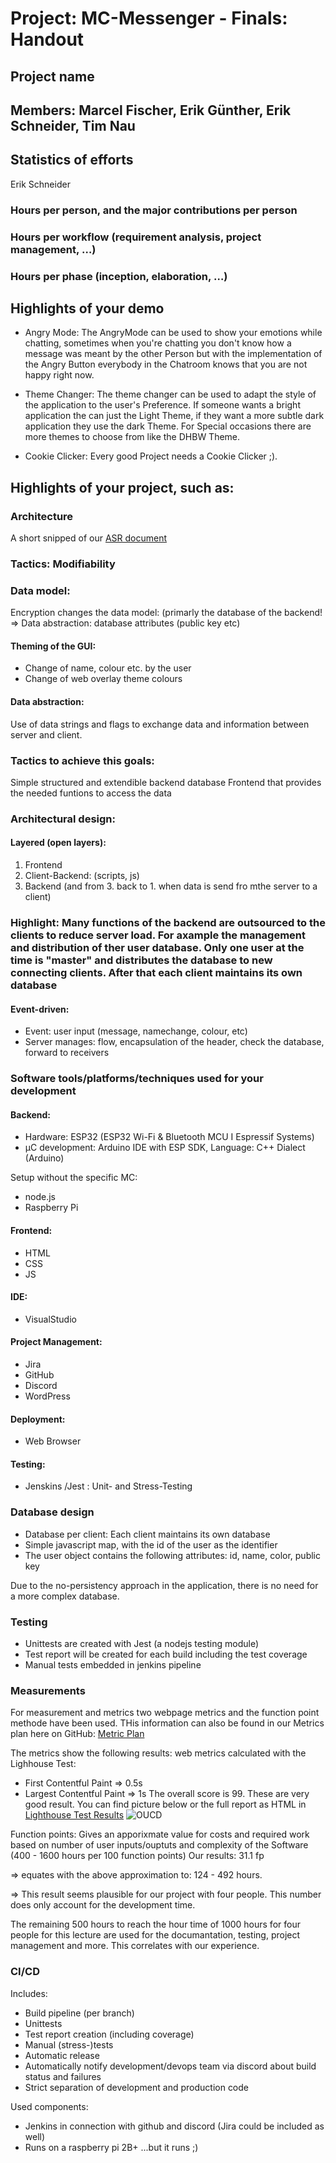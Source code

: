 # Project: MC-Messenger - Finals: Handout
## Project name
## Members: Marcel Fischer, Erik Günther, Erik Schneider, Tim Nau
## Statistics of efforts
Erik Schneider
### Hours per person, and the major contributions per person
### Hours per workflow (requirement analysis, project management, …)
### Hours per phase (inception, elaboration, …)

## Highlights of your demo
- Angry Mode: The AngryMode can be used to show your emotions while chatting, sometimes when you're chatting you don't know how a message was meant by the other Person but with the implementation of the Angry Button everybody in the Chatroom knows that you are not happy right now.

- Theme Changer: The theme changer can be used to adapt the style of the application to the user's Preference. If someone wants a bright application the can just the Light Theme, if they want a more subtle dark application they use the dark Theme. For Special occasions there are more themes to choose from like the DHBW Theme. 

- Cookie Clicker: Every good Project needs a Cookie Clicker ;).

## Highlights of your project, such as:
### Architecture

A short snipped of our [ASR document](/docs/ArchitectureSignificantRequirements/Architecture-Design-and-Tactics.md)

### Tactics: Modifiability

### Data model:
Encryption changes the data model: (primarly the database of the backend! 
=> Data abstraction: database attributes (public key etc)

#### Theming of the GUI:
- Change of name, colour etc. by the user
- Change of web overlay theme colours

#### Data abstraction: 
Use of data strings and flags to exchange data and information between server and client.

### Tactics to achieve this goals: 
Simple structured and extendible backend database
Frontend that provides the needed funtions to access the data

### Architectural design:
#### Layered (open layers):
1. Frontend
2. Client-Backend: (scripts, js)
3. Backend (and from 3. back to 1. when data is send fro mthe server to a client)

### Highlight: Many functions of the backend are outsourced to the clients to reduce server load. For axample the management and distribution of ther user database. Only one user at the time is "master" and distributes the database to new connecting clients. After that each client maintains its own database

#### Event-driven:
- Event: user input (message, namechange, colour, etc)
- Server manages: flow, encapsulation of the header, check the database, forward to receivers


### Software tools/platforms/techniques used for your development

#### Backend:
- Hardware: ESP32 (ESP32 Wi-Fi & Bluetooth MCU I Espressif Systems)
- µC development: Arduino IDE with ESP SDK, Language: C++ Dialect (Arduino)

Setup without the specific MC:
- node.js
- Raspberry Pi

#### Frontend:
- HTML
- CSS
- JS

#### IDE:
- VisualStudio

#### Project Management:
- Jira
- GitHub
- Discord
- WordPress

#### Deployment:
- Web Browser

#### Testing:
- Jenskins /Jest : Unit- and Stress-Testing

### Database design
- Database per client: Each client maintains its own database
- Simple javascript map, with the id of the user as the identifier
- The user object contains the following attributes: id, name, color, public key

Due to the no-persistency approach in the application, there is no need for a more complex database.

### Testing
- Unittests are created with Jest (a nodejs testing module)
- Test report will be created for each build including the test coverage
- Manual tests embedded in jenkins pipeline
  
### Measurements
For measurement and metrics two webpage metrics and the function point methode have been used.
THis information can also be found in our Metrics plan here on GitHub:
[Metric Plan](/docs/Metrics/metric_plan.md)

The metrics show the following results:
 web metrics calculated with the Lighhouse Test:
- First Contentful Paint => 0.5s
- Largest Contentful Paint => 1s
The overall score is 99. These are very good result. You can find picture below or the  full report as HTML in [Lighthouse Test Results](/docs/Metrics)
![OUCD](/docs/Metrics/MCM_Lighthouse_Report_09_05_2023.png)

Function points: Gives an apporixmate value for costs and required work based on number of user inputs/ouptuts and complexity of the Software (400 - 1600 hours per 100 function points)
Our results: 31.1 fp

=> equates with the above approximation to: 124 - 492 hours.

=> This result seems plausible for our project with four people. This number does only account for the development time.

The remaining 500 hours to reach the hour time of 1000 hours for four people for this lecture are used for the documantation, testing, project management and more. This correlates with our experience. 

### CI/CD
Includes:
- Build pipeline (per branch)
- Unittests
- Test report creation (including coverage)
- Manual (stress-)tests
- Automatic release 
- Automatically notify development/devops team via discord about build status and failures 
- Strict separation of development and production code

Used components:
- Jenkins in connection with github and discord (Jira could be included as well)
- Runs on a raspberry pi 2B+ ...but it runs ;)
  
